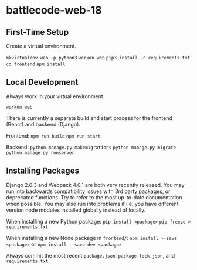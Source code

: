 # battlecode-web-18

## First-Time Setup
Create a virtual environment.

`mkvirtualenv web -p python3`
`workon web`
`pip3 install -r requirements.txt`
`cd frontend`
`npm install`

## Local Development

Always work in your virtual environment.

`workon web`

There is currently a separate build and start process for the frontend (React) and backend (Django).

Frontend:
`npm run build`
`npm run start`

Backend:
`python manage.py makemigrations`
`python manage.py migrate`
`python manage.py runserver`

## Installing Packages

Django 2.0.3 and Webpack 4.0.1 are both very recently released. You may run into backwards compatibility issues with 3rd party packages, or deprecated functions. Try to refer to the most up-to-date documentation when possible. You may also run into problems if i.e. you have different version node modules installed globally instead of locally.

When installing a new Python package:
`pip install <package>`
`pip freeze > requirements.txt`

When installing a new Node package in `frontend/`:
`npm install --save <package>` or `npm install --save-dev <package>`

Always commit the most recent `package.json`, `package-lock.json`, and `requirements.txt`
